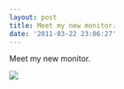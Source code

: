 ```yaml
---
layout: post
title: Meet my new monitor.
date: '2011-03-22 23:06:27'
---
```


Meet my new monitor.

![](http://31.media.tumblr.com/tumblr_lihev2DiM81qzpdrho1_1280.jpg)
